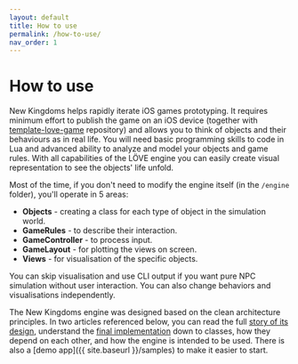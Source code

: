 ```yaml
---
layout: default
title: How to use
permalink: /how-to-use/
nav_order: 1
---
```

# How to use
New Kingdoms helps rapidly iterate iOS games prototyping. It requires minimum effort to publish the game on an iOS device (together with [template-love-game](https://github.com/kujunda-seda/template-love-game) repository) and allows you to think of objects and their behaviours as in real life. You will need basic programming skills to code in Lua and advanced ability to analyze and model your objects and game rules. With all capabilities of the LÖVE engine you can easily create visual representation to see the objects' life unfold.

Most of the time, if you don't need to modify the engine itself (in the `/engine` folder), you'll operate in 5 areas:
- **Objects** - creating a class for each type of object in the simulation world.
- **GameRules** - to describe their interaction.
- **GameController** - to process input.
- **GameLayout** - for plotting the views on screen.
- **Views** - for visualisation of the specific objects.

You can skip visualisation and use CLI output if you want pure NPC simulation without user interaction. You can also change behaviors and visualisations independently.

The New Kingdoms engine was designed based on the clean architecture principles. In two articles referenced below, you can read the full [story of its design](https://medium.com/better-programming/clean-architecture-in-game-development-e57542a96e5e), understand the [final implementation](https://medium.com/@yankalbaska/how-clean-should-your-architecture-be-b2157eeea737) down to classes, how they depend on each other, and how the engine is intended to be used. There is also a [demo app]({{ site.baseurl }}/samples) to make it easier to start.
